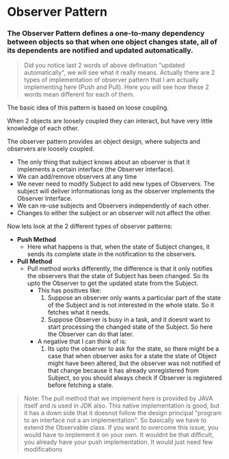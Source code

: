 # Observer Pattern

###  **The Observer Pattern** defines a one-to-many dependency between objects so that when one object changes state, all of its dependents are notified and updated automatically.
  
> Did you notice last 2 words of above defination "updated automatically", we will see what it really means. Actually there are 2 types of implementation of observer pattern that I am actually implementing here (Push and Pull). Here you will see how these 2 words mean different for each of them.
  
  
The basic idea of this pattern is based on loose coupling.
  
When 2 objects are loosely coupled they can interact, but have very little knowledge of each other.
  
The observer pattern provides an object design, where subjects and observers are loosely coupled.
  
- The only thing that subject knows about an observer is that it implements a certain interface (the Observer interface).
- We can add/remove observers at any time
- We never need to modify Subject to add new types of Observers. The subject will deliver informationas long as the observer implements the Observer Interface.
- We can re-use subjects and Observers independently of each other.
- Changes to either the subject or an observer will not affect the other.
  
Now lets look at the 2 different types of observer patterns:  

- **Push Method**
    * Here what happens is that, when the state of Subject changes, it sends its complete state in the notification to the observers.
- **Pull Method**
    * Pull method works differently, the difference is that it only notifies the observers that the state of Subject has been changed. So its upto the Observer to get the updated state from the Subject.
        * This has positives like:
            1. Suppose an observer only wants a particular part of the state of the Subject and is not interested in the whole state. So it fetches what it needs.
            2. Suppose Observer is busy in a task, and it doesnt want to start processing the changed state of the Subject. So here the Observer can do that later.
        * A negative that I can think of is:
            1. Its upto the observer to ask for the state, so there might be a case that when observer asks for a state the state of Object might have been altered, but the observer was not notified of that change because it has already unregistered from Subject, so you should always check if Observer is registered before fetching a state.
  
> Note: The pull method that we implement here is provided by JAVA itself and is used in JDK also. This native implementation is good, but it has a down side that it doesnot follow the design principal "program to an interface not a an implementation". So basically we have to extend the Observable class. If you want to overcome this issue, you would have to implement it on your own. It wouldnt be that difficult, you already have your push implementation. It would just need few modifications